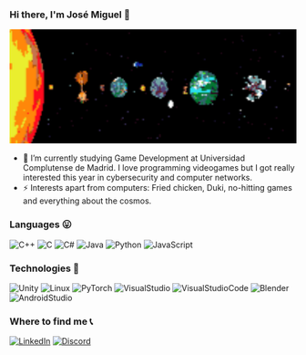### Hi there, I'm José Miguel 👋

<img src="https://github.com/josemiguelvdz/josemiguelvdz/blob/main/header.png" width="850" height="200"/>

- 🔭 I’m currently studying Game Development at Universidad Complutense de Madrid. I love programming videogames but I got really interested this year in cybersecurity and computer networks.
- ⚡ Interests apart from computers: Fried chicken, Duki, no-hitting games and everything about the cosmos.


### Languages 😛

![C++](https://img.shields.io/badge/C%2B%2B-00599C?style=for-the-badge&logo=c%2B%2B&logoColor=white)
![C](https://img.shields.io/badge/C-008744?style=for-the-badge&logo=c&logoColor=white)
![C#](https://img.shields.io/badge/C%23-239120?style=for-the-badge&logo=c-sharp&logoColor=white)
![Java](https://img.shields.io/badge/Java-ED8B00?style=for-the-badge&logo=openjdk&logoColor=white)
![Python](https://img.shields.io/badge/Python-3776AB?style=for-the-badge&logo=python&logoColor=white)
![JavaScript](https://img.shields.io/badge/JavaScript-F7DF1E?style=for-the-badge&logo=javascript&logoColor=black)


### Technologies 👾

![Unity](https://img.shields.io/badge/Unity-100000?style=for-the-badge&logo=unity&logoColor=white)
![Linux](https://img.shields.io/badge/-Linux-3278EB?&style=for-the-badge&logo=Linux&logoColor=white)
![PyTorch](https://img.shields.io/badge/-PyTorch-D23232?&style=for-the-badge&logo=PyTorch&logoColor=white)
![VisualStudio](https://img.shields.io/badge/Visual_Studio-8806CE?style=for-the-badge&logo=visual%20studio&logoColor=white)
![VisualStudioCode](https://img.shields.io/badge/Visual_Studio_Code-0078D4?style=for-the-badge&logo=visual%20studio%20code&logoColor=white)
![Blender](https://img.shields.io/badge/blender-%23F5792A.svg?style=for-the-badge&logo=blender&logoColor=white)
![AndroidStudio](https://img.shields.io/badge/Android_Studio-3DDC84?style=for-the-badge&logo=android-studio&logoColor=white)

<!---
### Github Stats 🏄
![Gh](https://github-readme-stats.vercel.app/api?username=josemiguelvdz&show_icons=true&title_color=fff&icon_color=81ACF3&text_color=9f9f9f&bg_color=151515&count_private=true)
-->

### Where to find me 📞
<a href="https://www.linkedin.com/in/josé-miguel-villacañas-973408253">![LinkedIn](https://img.shields.io/badge/linkedin-%230077B5.svg?style=for-the-badge&logo=linkedin&logoColor=white)</a>
<a href="https://www.discordapp.com/users/324609826770649091">![Discord](https://img.shields.io/badge/Discord-%235865F2.svg?style=for-the-badge&logo=discord&logoColor=white)</a>

